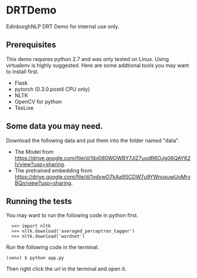 # DRTDemo
EdinburghNLP DRT Demo for internal use only.
## Prerequisites
This demo requires python 2.7 and was only tested on Linux.  Using virtualenv is highly suggested. Here are some addtional tools you may want to install first.
* Flask
* pytorch (0.3.0.post4 CPU only)
* NLTK
* OpenCV for python
* TexLive
## Some data you may need.
Download the following data and put them into the folder named "data".
* The Model from https://drive.google.com/file/d/1jbi080WOWBY7JiZ7uodB6OJg06QAY62h/view?usp=sharing.
* The pretrained embedding from https://drive.google.com/file/d/1vdywO7kAa9SCDW7u9YWnusuwUoMrvBQn/view?usp=sharing.
## Running the tests
You may want to run the following code in python first.
```
  >>> import nltk
  >>> nltk.download('averaged_perceptron_tagger')
  >>> nltk.download('wordnet')
```
Run the following code in the terminal.
```
(venv) $ python app.py
```
Then right click the url in the terminal and open it.
